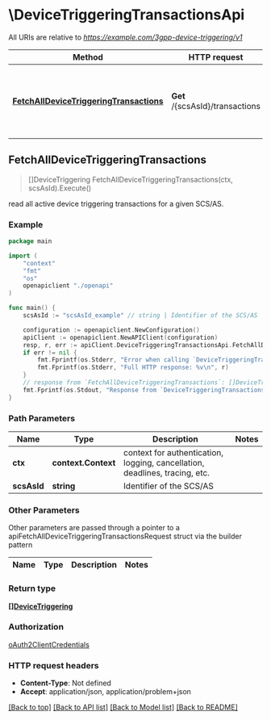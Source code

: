 # \DeviceTriggeringTransactionsApi

All URIs are relative to *https://example.com/3gpp-device-triggering/v1*

Method | HTTP request | Description
------------- | ------------- | -------------
[**FetchAllDeviceTriggeringTransactions**](DeviceTriggeringTransactionsApi.md#FetchAllDeviceTriggeringTransactions) | **Get** /{scsAsId}/transactions | read all active device triggering transactions for a given SCS/AS.



## FetchAllDeviceTriggeringTransactions

> []DeviceTriggering FetchAllDeviceTriggeringTransactions(ctx, scsAsId).Execute()

read all active device triggering transactions for a given SCS/AS.

### Example

```go
package main

import (
    "context"
    "fmt"
    "os"
    openapiclient "./openapi"
)

func main() {
    scsAsId := "scsAsId_example" // string | Identifier of the SCS/AS

    configuration := openapiclient.NewConfiguration()
    apiClient := openapiclient.NewAPIClient(configuration)
    resp, r, err := apiClient.DeviceTriggeringTransactionsApi.FetchAllDeviceTriggeringTransactions(context.Background(), scsAsId).Execute()
    if err != nil {
        fmt.Fprintf(os.Stderr, "Error when calling `DeviceTriggeringTransactionsApi.FetchAllDeviceTriggeringTransactions``: %v\n", err)
        fmt.Fprintf(os.Stderr, "Full HTTP response: %v\n", r)
    }
    // response from `FetchAllDeviceTriggeringTransactions`: []DeviceTriggering
    fmt.Fprintf(os.Stdout, "Response from `DeviceTriggeringTransactionsApi.FetchAllDeviceTriggeringTransactions`: %v\n", resp)
}
```

### Path Parameters


Name | Type | Description  | Notes
------------- | ------------- | ------------- | -------------
**ctx** | **context.Context** | context for authentication, logging, cancellation, deadlines, tracing, etc.
**scsAsId** | **string** | Identifier of the SCS/AS | 

### Other Parameters

Other parameters are passed through a pointer to a apiFetchAllDeviceTriggeringTransactionsRequest struct via the builder pattern


Name | Type | Description  | Notes
------------- | ------------- | ------------- | -------------


### Return type

[**[]DeviceTriggering**](DeviceTriggering.md)

### Authorization

[oAuth2ClientCredentials](../README.md#oAuth2ClientCredentials)

### HTTP request headers

- **Content-Type**: Not defined
- **Accept**: application/json, application/problem+json

[[Back to top]](#) [[Back to API list]](../README.md#documentation-for-api-endpoints)
[[Back to Model list]](../README.md#documentation-for-models)
[[Back to README]](../README.md)

